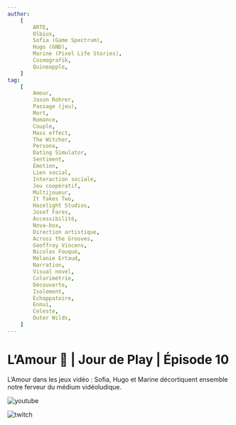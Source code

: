 ```yaml
---
author:
    [
        ARTE,
        Olbius,
        Sofia (Game Spectrum),
        Hugo (GND),
        Marine (Pixel Life Stories),
        Cosmografik,
        Quineapple,
    ]
tag:
    [
        Amour,
        Jason Rohrer,
        Passage (jeu),
        Mort,
        Romance,
        Couple,
        Mass effect,
        The Witcher,
        Persona,
        Dating Simulator,
        Sentiment,
        Émotion,
        Lien social,
        Interaction sociale,
        Jeu coopératif,
        Multijoueur,
        It Takes Two,
        Hazelight Studios,
        Josef Fares,
        Accessibilité,
        Nova-box,
        Direction artistique,
        Across the Grooves,
        Geoffroy Vincens,
        Nicolas Fouqué,
        Mélanie Ertaud,
        Narration,
        Visual novel,
        Colorimétrie,
        Découverte,
        Isolement,
        Échappatoire,
        Ennui,
        Celeste,
        Outer Wilds,
    ]
---
```


# L’Amour 💖 | Jour de Play | Épisode 10

L’Amour dans les jeux vidéo : Sofia, Hugo et Marine décortiquent ensemble notre ferveur du médium vidéoludique.

![youtube](https://www.youtube.com/watch?v=6Q498JkhYHE)

![twitch](https://www.twitch.tv/videos/1135747467)
